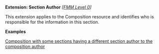 **Extension: Section Author**  *[[FMM Level 0](guidance.html)]*

This extension applies to the Composition resource and identifies who is responsible for the information in this section.

**Examples**

[Composition with some sections having a different section author to the composition author](Composition-composition-different-authors.html)
